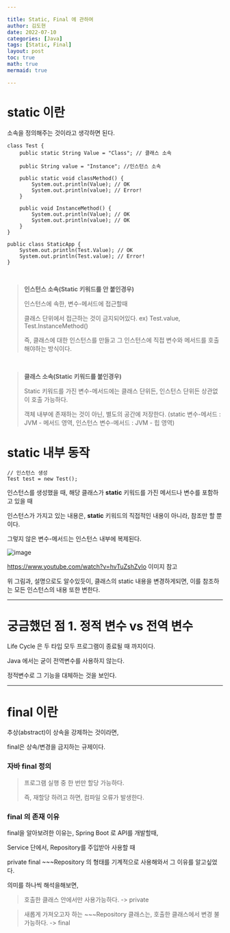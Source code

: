 ```yaml
---

title: Static, Final 에 관하여
author: 김도현
date: 2022-07-10
categories: [Java]
tags: [Static, Final]
layout: post
toc: true
math: true
mermaid: true

---
```


# static 이란

소속을 정의해주는 것이라고 생각하면 된다.

    class Test {
        public static String Value = "Class"; // 클래스 소속

        public String value = "Instance"; //인스턴스 소속

        public static void classMethod() {
            System.out.println(Value); // OK
            System.out.println(value); // Error!
        }

        public void InstanceMethod() {
            System.out.println(Value); // OK
            System.out.println(value); // OK
        }
    }

    public class StaticApp {
        System.out.println(Test.Value); // OK
        System.out.println(Test.value); // Error!
    }

<br>

> **인스턴스 소속(Static 키워드를 안 붙인경우)**
>
> 인스턴스에 속한, 변수-메서드에 접근할때
>
> 클래스 단위에서 접근하는 것이 금지되어있다. ex) Test.value, Test.InstanceMethod()
>
> 즉, 클래스에 대한 인스턴스를 만들고 그 인스턴스에 직접 변수와 메서드를 호출해야하는 방식이다.

<br>

> **클래스 소속(Static 키워드를 붙인경우)**
>
> Static 키워드를 가진 변수-메서드에는 클래스 단위든, 인스턴스 단위든 상관없이 호출 가능하다.
>
> 객체 내부에 존재하는 것이 아닌, 별도의 공간에 저장한다. (static 변수-메서드 : JVM - 메서드 영역, 인스턴스 변수-메서드 : JVM - 힙 영역)

# static 내부 동작

    // 인스턴스 생성
    Test test = new Test();

인스턴스를 생성했을 때, 해당 클래스가 **static** 키워드를 가진 메서드나 변수를 포함하고 있을 때

인스턴스가 가지고 있는 내용은, **static** 키워드의 직접적인 내용이 아니라, 참조만 할 뿐이다.

그렇지 않은 변수-메서드는 인스턴스 내부에 복제된다.

![image](https://user-images.githubusercontent.com/60564431/178138195-b6a193d8-475c-4096-af73-46249ef0604e.png)

https://www.youtube.com/watch?v=hvTuZshZvIo 이미지 참고

위 그림과, 설명으로도 알수있듯이, 클래스의 static 내용을 변경하게되면, 이를 참조하는 모든 인스턴스의 내용 또한 변한다.

---

# 궁금했던 점 1. 정적 변수 vs 전역 변수

Life Cycle 은 두 타입 모두 프로그램이 종료될 때 까지이다.

Java 에서는 굳이 전역변수를 사용하지 않는다.

정적변수로 그 기능을 대체하는 것을 보인다.

----

# final 이란

추상(abstract)이 상속을 강제하는 것이라면,

final은 상속/변경을 금지하는 규제이다.

### 자바 final 정의

> 프로그램 실행 중 한 번만 할당 가능하다.
>
> 즉, 재할당 하려고 하면, 컴파일 오류가 발생한다.


### final 의 존재 이유

final을 알아보려한 이유는, Spring Boot 로 API를 개발할때,

Service 단에서, Repository를 주입받아 사용할 때

private final ~~~Repository 의 형태를 기계적으로 사용해와서 그 이유를 알고싶었다.

의미를 하나씩 해석을해보면,

> 호출한 클래스 안에서만 사용가능하다. -> private

> 새롭게 가져오고자 하는 ~~~Repository 클래스는, 호출한 클래스에서 변경 불가능하다. -> final

